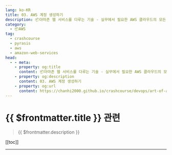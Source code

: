 ```yaml
---
lang: ko-KR
title: 03. AWS 계정 생성하기
description: 📦아마존 웹 서비스를 다루는 기술 - 실무에서 필요한 AWS 클라우드의 모든 것! > 03. AWS 계정 생성하기
category:
  - 📦AWS
tag: 
  - crashcourse
  - pyrasis
  - aws 
  - amazon-web-services
head:
  - - meta:
    - property: og:title
      content: 📦아마존 웹 서비스를 다루는 기술 - 실무에서 필요한 AWS 클라우드의 모든 것! > 03. AWS 계정 생성하기
    - property: og:description
      content: 03. AWS 계정 생성하기
    - property: og:url
      content: https://chanhi2000.github.io/crashcourse/devops/art-of-aws/03.html
---
```


# {{ $frontmatter.title }} 관련

> {{ $frontmatter.description }}

[[toc]]

---

<TagLinks />